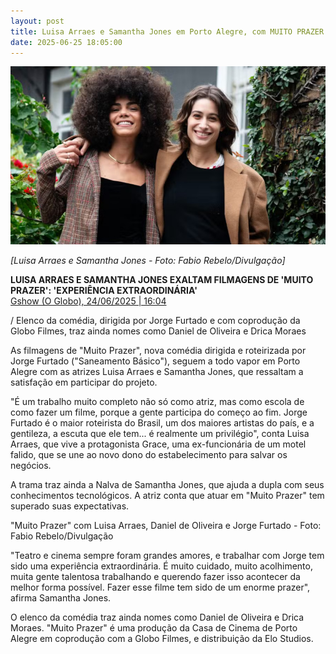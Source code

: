 ```yaml
---
layout: post
title: Luisa Arraes e Samantha Jones em Porto Alegre, com MUITO PRAZER
date: 2025-06-25 18:05:00
---
```

![](/uploads/samantha-luisa.jpg)

*\[Luisa Arraes e Samantha Jones - Foto: Fabio Rebelo/Divulgação]*

**LUISA ARRAES E SAMANTHA JONES EXALTAM FILMAGENS DE 'MUITO PRAZER': 'EXPERIÊNCIA EXTRAORDINÁRIA'**\
[Gshow (O Globo), 24/06/2025 | 16:04](https://gshow.globo.com/cultura-pop/filmes/noticia/luisa-arraes-e-samantha-jones-exaltam-filmagens-de-muito-prazer-experiencia-extraordinaria.ghtml)

[](https://gshow.globo.com/cultura-pop/filmes/noticia/luisa-arraes-e-samantha-jones-exaltam-filmagens-de-muito-prazer-experiencia-extraordinaria.ghtml)/ Elenco da comédia, dirigida por Jorge Furtado e com coprodução da Globo Filmes, traz ainda nomes como Daniel de Oliveira e Drica Moraes

As filmagens de "Muito Prazer", nova comédia dirigida e roteirizada por Jorge Furtado ("Saneamento Básico"), seguem a todo vapor em Porto Alegre com as atrizes Luisa Arraes e Samantha Jones, que ressaltam a satisfação em participar do projeto.

"É um trabalho muito completo não só como atriz, mas como escola de como fazer um filme, porque a gente participa do começo ao fim. Jorge Furtado é o maior roteirista do Brasil, um dos maiores artistas do país, e a gentileza, a escuta que ele tem... é realmente um privilégio", conta Luisa Arraes, que vive a protagonista Grace, uma ex-funcionária de um motel falido, que se une ao novo dono do estabelecimento para salvar os negócios.

A trama traz ainda a Nalva de Samantha Jones, que ajuda a dupla com seus conhecimentos tecnológicos. A atriz conta que atuar em "Muito Prazer" tem superado suas expectativas.

"Muito Prazer" com Luisa Arraes, Daniel de Oliveira e Jorge Furtado - Foto: Fabio Rebelo/Divulgação

"Teatro e cinema sempre foram grandes amores, e trabalhar com Jorge tem sido uma experiência extraordinária. É muito cuidado, muito acolhimento, muita gente talentosa trabalhando e querendo fazer isso acontecer da melhor forma possível. Fazer esse filme tem sido de um enorme prazer", afirma Samantha Jones.

O elenco da comédia traz ainda nomes como Daniel de Oliveira e Drica Moraes. "Muito Prazer" é uma produção da Casa de Cinema de Porto Alegre em coprodução com a Globo Filmes, e distribuição da Elo Studios.
